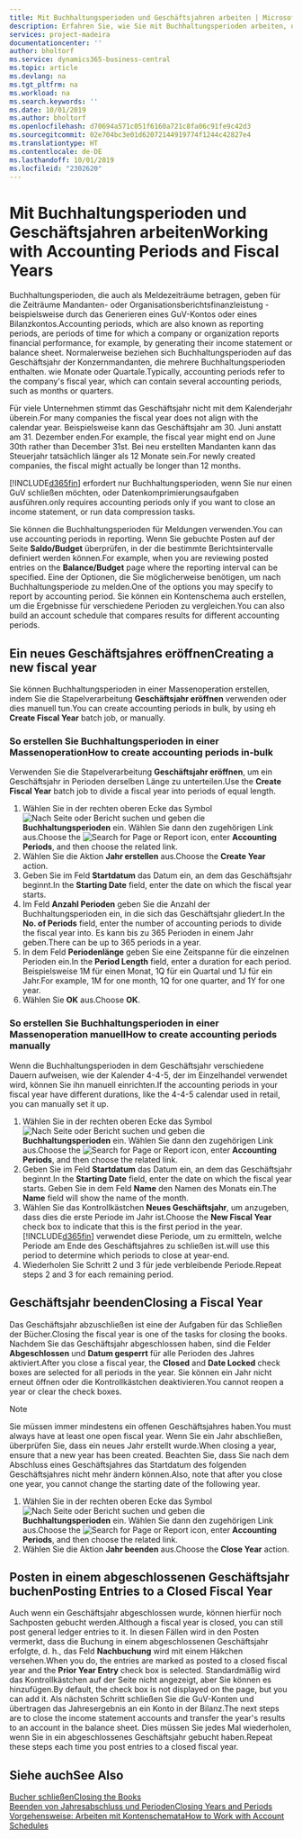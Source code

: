 ```yaml
---
title: Mit Buchhaltungsperioden und Geschäftsjahren arbeiten | Microsoft Docs
description: Erfahren Sie, wie Sie mit Buchhaltungsperioden arbeiten, um festzulegen, wann Ihr Unternehmen über Finanzleistung berichtet.
services: project-madeira
documentationcenter: ''
author: bholtorf
ms.service: dynamics365-business-central
ms.topic: article
ms.devlang: na
ms.tgt_pltfrm: na
ms.workload: na
ms.search.keywords: ''
ms.date: 10/01/2019
ms.author: bholtorf
ms.openlocfilehash: d70694a571c051f6160a721c8fa06c91fe9c42d3
ms.sourcegitcommit: 02e704bc3e01d62072144919774f1244c42827e4
ms.translationtype: HT
ms.contentlocale: de-DE
ms.lasthandoff: 10/01/2019
ms.locfileid: "2302620"
---
```

# <a name="working-with-accounting-periods-and-fiscal-years"></a><span data-ttu-id="608bc-103">Mit Buchhaltungsperioden und Geschäftsjahren arbeiten</span><span class="sxs-lookup"><span data-stu-id="608bc-103">Working with Accounting Periods and Fiscal Years</span></span>
<span data-ttu-id="608bc-104">Buchhaltungsperioden, die auch als Meldezeiträume betragen, geben für die Zeiträume Mandanten- oder Organisationsberichtsfinanzleistung - beispielsweise durch das Generieren eines GuV-Kontos oder eines Bilanzkontos.</span><span class="sxs-lookup"><span data-stu-id="608bc-104">Accounting periods, which are also known as reporting periods, are periods of time for which a company or organization reports financial performance, for example, by generating their income statement or balance sheet.</span></span> <span data-ttu-id="608bc-105">Normalerweise beziehen sich Buchhaltungsperioden auf das Geschäftsjahr der Konzernmandanten, die mehrere Buchhaltungsperioden enthalten. wie Monate oder Quartale.</span><span class="sxs-lookup"><span data-stu-id="608bc-105">Typically, accounting periods refer to the company's fiscal year, which can contain several accounting periods, such as months or quarters.</span></span>

<span data-ttu-id="608bc-106">Für viele Unternehmen stimmt das Geschäftsjahr nicht mit dem Kalenderjahr überein.</span><span class="sxs-lookup"><span data-stu-id="608bc-106">For many companies the fiscal year does not align with the calendar year.</span></span> <span data-ttu-id="608bc-107">Beispielsweise kann das Geschäftsjahr am 30. Juni anstatt am 31. Dezember enden.</span><span class="sxs-lookup"><span data-stu-id="608bc-107">For example, the fiscal year might end on June 30th rather than December 31st.</span></span> <span data-ttu-id="608bc-108">Bei neu erstellten Mandanten kann das Steuerjahr tatsächlich länger als 12 Monate  sein.</span><span class="sxs-lookup"><span data-stu-id="608bc-108">For newly created companies, the fiscal might actually be longer than 12 months.</span></span> 

[!INCLUDE[d365fin](includes/d365fin_md.md)] <span data-ttu-id="608bc-109">erfordert nur Buchhaltungsperioden, wenn Sie nur einen GuV schließen möchten, oder Datenkomprimierungsaufgaben ausführen.</span><span class="sxs-lookup"><span data-stu-id="608bc-109">only requires accounting periods only if you want to close an income statement, or run data compression tasks.</span></span> 

<span data-ttu-id="608bc-110">Sie können die Buchhaltungsperioden für Meldungen verwenden.</span><span class="sxs-lookup"><span data-stu-id="608bc-110">You can use accounting periods in reporting.</span></span> <span data-ttu-id="608bc-111">Wenn Sie gebuchte Posten auf der Seite **Saldo/Budget** überprüfen, in der die bestimmte Berichtsintervalle definiert werden können.</span><span class="sxs-lookup"><span data-stu-id="608bc-111">For example, when you are reviewing posted entries on the **Balance/Budget** page where the reporting interval can be specified.</span></span> <span data-ttu-id="608bc-112">Eine der Optionen, die Sie möglicherweise benötigen, um nach Buchhaltungsperiode zu melden.</span><span class="sxs-lookup"><span data-stu-id="608bc-112">One of the options you may specify to report by accounting period.</span></span> <span data-ttu-id="608bc-113">Sie können ein Kontenschema auch erstellen, um die Ergebnisse für verschiedene Perioden zu vergleichen.</span><span class="sxs-lookup"><span data-stu-id="608bc-113">You can also build an account schedule that compares results for different accounting periods.</span></span>

## <a name="creating-a-new-fiscal-year"></a><span data-ttu-id="608bc-114">Ein neues Geschäftsjahres eröffnen</span><span class="sxs-lookup"><span data-stu-id="608bc-114">Creating a new fiscal year</span></span>
<span data-ttu-id="608bc-115">Sie können Buchhaltungsperioden in einer Massenoperation erstellen, indem Sie die Stapelverarbeitung **Geschäftsjahr eröffnen** verwenden oder dies manuell tun.</span><span class="sxs-lookup"><span data-stu-id="608bc-115">You can create accounting periods in bulk, by using eh **Create Fiscal Year** batch job, or manually.</span></span>

### <a name="how-to-create-accounting-periods-in-bulk"></a><span data-ttu-id="608bc-116">So erstellen Sie Buchhaltungsperioden in einer Massenoperation</span><span class="sxs-lookup"><span data-stu-id="608bc-116">How to create accounting periods in-bulk</span></span>
<span data-ttu-id="608bc-117">Verwenden Sie die Stapelverarbeitung **Geschäftsjahr eröffnen**, um ein Geschäftsjahr in Perioden derselben Länge zu unterteilen.</span><span class="sxs-lookup"><span data-stu-id="608bc-117">Use the **Create Fiscal Year** batch job to divide a fiscal year into periods of equal length.</span></span>  

1. <span data-ttu-id="608bc-118">Wählen Sie in der rechten oberen Ecke das Symbol ![Nach Seite oder Bericht suchen](media/ui-search/search_small.png "Nach Seite oder Bericht suchen") und geben die **Buchhaltungsperioden** ein. Wählen Sie dann den zugehörigen Link aus.</span><span class="sxs-lookup"><span data-stu-id="608bc-118">Choose the ![Search for Page or Report](media/ui-search/search_small.png "Search for Page or Report icon") icon, enter **Accounting Periods**, and then choose the related link.</span></span>  
2. <span data-ttu-id="608bc-119">Wählen Sie die Aktion **Jahr erstellen** aus.</span><span class="sxs-lookup"><span data-stu-id="608bc-119">Choose the **Create Year** action.</span></span>  <!--What about the Scheduling option? Should we mention that? There's also the Report Output Type field...-->
3. <span data-ttu-id="608bc-120">Geben Sie im Feld **Startdatum** das Datum ein, an dem das Geschäftsjahr beginnt.</span><span class="sxs-lookup"><span data-stu-id="608bc-120">In the **Starting Date** field, enter the date on which the fiscal year starts.</span></span>  
4. <span data-ttu-id="608bc-121">Im Feld **Anzahl Perioden** geben Sie die Anzahl der Buchhaltungsperioden ein, in die sich das Geschäftsjahr gliedert.</span><span class="sxs-lookup"><span data-stu-id="608bc-121">In the **No. of Periods** field, enter the number of accounting periods to divide the fiscal year into.</span></span> <span data-ttu-id="608bc-122">Es kann bis zu 365 Perioden in einem Jahr geben.</span><span class="sxs-lookup"><span data-stu-id="608bc-122">There can be up to 365 periods in a year.</span></span>  
5. <span data-ttu-id="608bc-123">In dem Feld **Periodenlänge** geben Sie eine Zeitspanne für die einzelnen Perioden ein.</span><span class="sxs-lookup"><span data-stu-id="608bc-123">In the **Period Length** field, enter a duration for each period.</span></span> <span data-ttu-id="608bc-124">Beispielsweise 1M für einen Monat, 1Q für ein Quartal und 1J für ein Jahr.</span><span class="sxs-lookup"><span data-stu-id="608bc-124">For example, 1M for one month, 1Q for one quarter, and 1Y for one year.</span></span>  
6. <span data-ttu-id="608bc-125">Wählen Sie **OK** aus.</span><span class="sxs-lookup"><span data-stu-id="608bc-125">Choose **OK**.</span></span>  

### <a name="how-to-create-accounting-periods-manually"></a><span data-ttu-id="608bc-126">So erstellen Sie Buchhaltungsperioden in einer Massenoperation manuell</span><span class="sxs-lookup"><span data-stu-id="608bc-126">How to create accounting periods manually</span></span>
<span data-ttu-id="608bc-127">Wenn die Buchhaltungsperioden in dem Geschäftsjahr verschiedene Dauern aufweisen, wie der Kalender 4-4-5, der im Einzelhandel verwendet wird, können Sie ihn manuell einrichten.</span><span class="sxs-lookup"><span data-stu-id="608bc-127">If the accounting periods in your fiscal year have different durations, like the 4-4-5 calendar used in retail, you can manually set it up.</span></span>  
  
1. <span data-ttu-id="608bc-128">Wählen Sie in der rechten oberen Ecke das Symbol ![Nach Seite oder Bericht suchen](media/ui-search/search_small.png "Nach Seite oder Bericht suchen") und geben die **Buchhaltungsperioden** ein. Wählen Sie dann den zugehörigen Link aus.</span><span class="sxs-lookup"><span data-stu-id="608bc-128">Choose the ![Search for Page or Report](media/ui-search/search_small.png "Search for Page or Report icon") icon, enter **Accounting Periods**, and then choose the related link.</span></span>  
2. <span data-ttu-id="608bc-129">Geben Sie im Feld **Startdatum** das Datum ein, an dem das Geschäftsjahr beginnt.</span><span class="sxs-lookup"><span data-stu-id="608bc-129">In the **Starting Date** field, enter the date on which the fiscal year starts.</span></span> <span data-ttu-id="608bc-130">Geben Sie in dem Feld **Name** den Namen des Monats ein.</span><span class="sxs-lookup"><span data-stu-id="608bc-130">The **Name** field will show the name of the month.</span></span>  
3. <span data-ttu-id="608bc-131">Wählen Sie das Kontrollkästchen **Neues Geschäftsjahr**, um anzugeben, dass dies die erste Periode im Jahr ist.</span><span class="sxs-lookup"><span data-stu-id="608bc-131">Choose the **New Fiscal Year** check box to indicate that this is the first period in the year.</span></span> [!INCLUDE[d365fin](includes/d365fin_md.md)] <span data-ttu-id="608bc-132">verwendet diese Periode, um zu ermitteln, welche  Periode am Ende des Geschäftsjahres zu schließen ist.</span><span class="sxs-lookup"><span data-stu-id="608bc-132">will use this period to determine which periods to close at year-end.</span></span>
4. <span data-ttu-id="608bc-133">Wiederholen Sie Schritt 2 und 3 für jede verbleibende Periode.</span><span class="sxs-lookup"><span data-stu-id="608bc-133">Repeat steps 2 and 3 for each remaining period.</span></span>  

## <a name="closing-a-fiscal-year"></a><span data-ttu-id="608bc-134">Geschäftsjahr beenden</span><span class="sxs-lookup"><span data-stu-id="608bc-134">Closing a Fiscal Year</span></span>
<span data-ttu-id="608bc-135">Das Geschäftsjahr abzuschließen ist eine der Aufgaben für das Schließen der Bücher.</span><span class="sxs-lookup"><span data-stu-id="608bc-135">Closing the fiscal year is one of the tasks for closing the books.</span></span> <span data-ttu-id="608bc-136">Nachdem Sie das Geschäftsjahr abgeschlossen haben, sind die Felder **Abgeschlossen** und **Datum gesperrt** für alle Perioden des Jahres aktiviert.</span><span class="sxs-lookup"><span data-stu-id="608bc-136">After you close a fiscal year, the **Closed** and **Date Locked** check boxes are selected for all periods in the year.</span></span> <span data-ttu-id="608bc-137">Sie können ein Jahr nicht erneut öffnen oder die Kontrollkästchen deaktivieren.</span><span class="sxs-lookup"><span data-stu-id="608bc-137">You cannot reopen a year or clear the check boxes.</span></span>

> [!NOTE]  
>  <span data-ttu-id="608bc-138">Sie müssen immer mindestens ein offenen Geschäftsjahres haben.</span><span class="sxs-lookup"><span data-stu-id="608bc-138">You must always have at least one open fiscal year.</span></span> <span data-ttu-id="608bc-139">Wenn Sie ein Jahr abschließen, überprüfen Sie, dass ein neues Jahr erstellt wurde.</span><span class="sxs-lookup"><span data-stu-id="608bc-139">When closing a year, ensure that a new year has been created.</span></span> <span data-ttu-id="608bc-140">Beachten Sie, dass Sie nach dem Abschluss eines Geschäftsjahres das Startdatum des folgenden Geschäftsjahres nicht mehr ändern können.</span><span class="sxs-lookup"><span data-stu-id="608bc-140">Also, note that after you close one year, you cannot change the starting date of the following year.</span></span>

1. <span data-ttu-id="608bc-141">Wählen Sie in der rechten oberen Ecke das Symbol ![Nach Seite oder Bericht suchen](media/ui-search/search_small.png "Nach Seite oder Bericht suchen") und geben die **Buchhaltungsperioden** ein. Wählen Sie dann den zugehörigen Link aus.</span><span class="sxs-lookup"><span data-stu-id="608bc-141">Choose the ![Search for Page or Report](media/ui-search/search_small.png "Search for Page or Report icon") icon, enter **Accounting Periods**, and then choose the related link.</span></span>  
2. <span data-ttu-id="608bc-142">Wählen Sie die Aktion **Jahr beenden** aus.</span><span class="sxs-lookup"><span data-stu-id="608bc-142">Choose the **Close Year** action.</span></span>  

## <a name="posting-entries-to-a-closed-fiscal-year"></a><span data-ttu-id="608bc-143">Posten in einem abgeschlossenen Geschäftsjahr buchen</span><span class="sxs-lookup"><span data-stu-id="608bc-143">Posting Entries to a Closed Fiscal Year</span></span>
<span data-ttu-id="608bc-144">Auch wenn ein Geschäftsjahr abgeschlossen wurde, können hierfür noch Sachposten gebucht werden.</span><span class="sxs-lookup"><span data-stu-id="608bc-144">Although a fiscal year is closed, you can still post general ledger entries to it.</span></span> <span data-ttu-id="608bc-145">In diesen Fällen wird in den Posten vermerkt, dass die Buchung in einem abgeschlossenen Geschäftsjahr erfolgte, d. h., das Feld **Nachbuchung** wird mit einem Häkchen versehen.</span><span class="sxs-lookup"><span data-stu-id="608bc-145">When you do, the entries are marked as posted to a closed fiscal year and the **Prior Year Entry** check box is selected.</span></span> <span data-ttu-id="608bc-146">Standardmäßig wird das Kontrollkästchen auf der Seite nicht angezeigt, aber Sie können es hinzufügen.</span><span class="sxs-lookup"><span data-stu-id="608bc-146">By default, the check box is not displayed on the page, but you can add it.</span></span> <span data-ttu-id="608bc-147">Als nächsten Schritt schließen Sie die GuV-Konten und übertragen das Jahresergebnis an ein Konto in der Bilanz.</span><span class="sxs-lookup"><span data-stu-id="608bc-147">The next steps are to close the income statement accounts and transfer the year's results to an account in the balance sheet.</span></span> <span data-ttu-id="608bc-148">Dies müssen Sie jedes Mal wiederholen, wenn Sie in ein abgeschlossenes Geschäftsjahr gebucht haben.</span><span class="sxs-lookup"><span data-stu-id="608bc-148">Repeat these steps each time you post entries to a closed fiscal year.</span></span>

## <a name="see-also"></a><span data-ttu-id="608bc-149">Siehe auch</span><span class="sxs-lookup"><span data-stu-id="608bc-149">See Also</span></span>
[<span data-ttu-id="608bc-150">Bucher schließen</span><span class="sxs-lookup"><span data-stu-id="608bc-150">Closing the Books</span></span>](year-close-books.md)  
[<span data-ttu-id="608bc-151">Beenden von Jahresabschluss und Perioden</span><span class="sxs-lookup"><span data-stu-id="608bc-151">Closing Years and Periods</span></span>](year-close-years-periods.md)  
[<span data-ttu-id="608bc-152">Vorgehensweise: Arbeiten mit Kontenschemata</span><span class="sxs-lookup"><span data-stu-id="608bc-152">How to Work with Account Schedules</span></span>](bi-how-work-account-schedule.md)  
  





